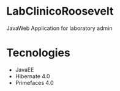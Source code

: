 # LabClinicoRoosevelt
JavaWeb Application for laboratory admin

# Tecnologies
* JavaEE
* Hibernate 4.0
* Primefaces 4.0
